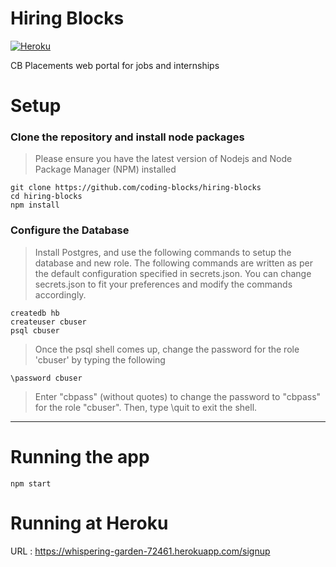 # Hiring Blocks
[![Heroku](http://heroku-badge.herokuapp.com/?app=cb-hb-dev)](http://cb-hb-dev.herokuapp.com/login)

CB Placements web portal for jobs and internships

# Setup

### Clone the repository and install node packages
> Please ensure you have the latest version of Nodejs and Node Package Manager (NPM) installed
```
git clone https://github.com/coding-blocks/hiring-blocks
cd hiring-blocks
npm install
```
### Configure the Database
> Install Postgres, and use the following commands to setup the database and new role. The following commands are written as per the default configuration specified in secrets.json. You can change secrets.json to fit your preferences and modify the commands accordingly.
```
createdb hb
createuser cbuser
psql cbuser
```
> Once the psql shell comes up, change the password for the role 'cbuser' by typing the following
```
\password cbuser
```
> Enter "cbpass" (without quotes) to change the password to "cbpass" for the role "cbuser". Then, type \quit to exit the shell.
---
# Running the app
```
npm start
```

# Running at Heroku
URL : https://whispering-garden-72461.herokuapp.com/signup





